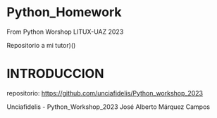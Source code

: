 # Python_Homework
From Python Worshop LITUX-UAZ 2023

Repositorio a mi tutor)()

# INTRODUCCION 

repositorio: https://github.com/unciafidelis/Python_workshop_2023

Unciafidelis - Python_Workshop_2023
José Alberto Márquez Campos
